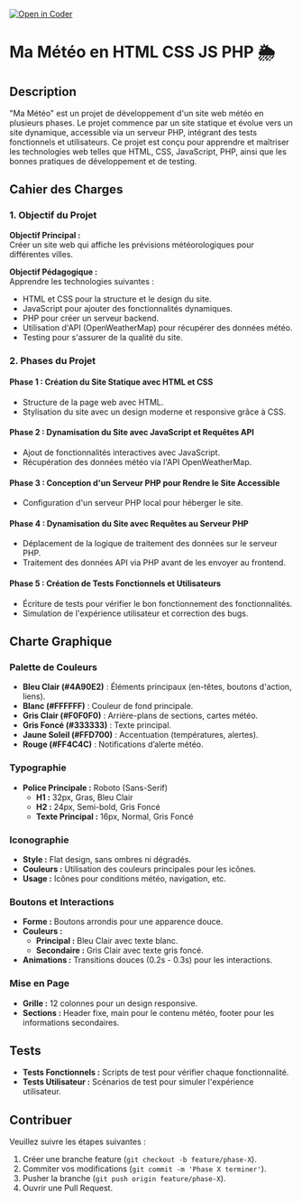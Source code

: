 [![Open in Coder](https://coder.dafonsecaesteves.fr/open-in-coder.svg)](https://coder.dafonsecaesteves.fr/workspace)

# Ma Météo en HTML CSS JS PHP 🌦️

## Description

"Ma Météo" est un projet de développement d'un site web météo en plusieurs phases. Le projet commence par un site statique et évolue vers un site dynamique, accessible via un serveur PHP, intégrant des tests fonctionnels et utilisateurs. Ce projet est conçu pour apprendre et maîtriser les technologies web telles que HTML, CSS, JavaScript, PHP, ainsi que les bonnes pratiques de développement et de testing.

## Cahier des Charges

### 1. Objectif du Projet

**Objectif Principal :**  
Créer un site web qui affiche les prévisions météorologiques pour différentes villes.

**Objectif Pédagogique :**  
Apprendre les technologies suivantes :

- HTML et CSS pour la structure et le design du site.
- JavaScript pour ajouter des fonctionnalités dynamiques.
- PHP pour créer un serveur backend.
- Utilisation d'API (OpenWeatherMap) pour récupérer des données météo.
- Testing pour s'assurer de la qualité du site.

### 2. Phases du Projet

#### Phase 1 : Création du Site Statique avec HTML et CSS

- Structure de la page web avec HTML.
- Stylisation du site avec un design moderne et responsive grâce à CSS.

#### Phase 2 : Dynamisation du Site avec JavaScript et Requêtes API

- Ajout de fonctionnalités interactives avec JavaScript.
- Récupération des données météo via l'API OpenWeatherMap.

#### Phase 3 : Conception d'un Serveur PHP pour Rendre le Site Accessible

- Configuration d'un serveur PHP local pour héberger le site.

#### Phase 4 : Dynamisation du Site avec Requêtes au Serveur PHP

- Déplacement de la logique de traitement des données sur le serveur PHP.
- Traitement des données API via PHP avant de les envoyer au frontend.

#### Phase 5 : Création de Tests Fonctionnels et Utilisateurs

- Écriture de tests pour vérifier le bon fonctionnement des fonctionnalités.
- Simulation de l'expérience utilisateur et correction des bugs.

## Charte Graphique

### Palette de Couleurs

- **Bleu Clair (#4A90E2)** : Éléments principaux (en-têtes, boutons d'action, liens).
- **Blanc (#FFFFFF)** : Couleur de fond principale.
- **Gris Clair (#F0F0F0)** : Arrière-plans de sections, cartes météo.
- **Gris Foncé (#333333)** : Texte principal.
- **Jaune Soleil (#FFD700)** : Accentuation (températures, alertes).
- **Rouge (#FF4C4C)** : Notifications d’alerte météo.

### Typographie

- **Police Principale :** Roboto (Sans-Serif)
  - **H1 :** 32px, Gras, Bleu Clair
  - **H2 :** 24px, Semi-bold, Gris Foncé
  - **Texte Principal :** 16px, Normal, Gris Foncé

### Iconographie

- **Style :** Flat design, sans ombres ni dégradés.
- **Couleurs :** Utilisation des couleurs principales pour les icônes.
- **Usage :** Icônes pour conditions météo, navigation, etc.

### Boutons et Interactions

- **Forme :** Boutons arrondis pour une apparence douce.
- **Couleurs :**
  - **Principal :** Bleu Clair avec texte blanc.
  - **Secondaire :** Gris Clair avec texte gris foncé.
- **Animations :** Transitions douces (0.2s - 0.3s) pour les interactions.

### Mise en Page

- **Grille :** 12 colonnes pour un design responsive.
- **Sections :** Header fixe, main pour le contenu météo, footer pour les informations secondaires.

## Tests

- **Tests Fonctionnels :** Scripts de test pour vérifier chaque fonctionnalité.
- **Tests Utilisateur :** Scénarios de test pour simuler l'expérience utilisateur.

## Contribuer

Veuillez suivre les étapes suivantes :

1. Créer une branche feature (`git checkout -b feature/phase-X`).
2. Commiter vos modifications (`git commit -m 'Phase X terminer'`).
3. Pusher la branche (`git push origin feature/phase-X`).
4. Ouvrir une Pull Request.
